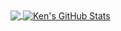 <a href="https://github.com/kenhyuwa/kenhyuwa">
  <img align="center" src="https://github-readme-stats.vercel.app/api/top-langs/?username=kenhyuwa&hide=html&title_color=ffffff&text_color=ffffff&icon_color=2bbc8a&bg_color=1F2937" />
</a>

<a href="https://github.com/kenhyuwa/kenhyuwa">
  <img align="center" src="https://github-readme-stats.vercel.app/api?username=kenhyuwa&show_icons=true&line_height=27&count_private=true&title_color=ffffff&text_color=c9cacc&icon_color=14B8A6&bg_color=1F2937" alt="Ken's GitHub Stats" />
</a>

<!-- ### Hi there 👋 -->

<!--
**kenhyuwa/kenhyuwa** is a ✨ _special_ ✨ repository because its `README.md` (this file) appears on your GitHub profile.

Here are some ideas to get you started:

- 🔭 I’m currently working on ...
- 🌱 I’m currently learning ...
- 👯 I’m looking to collaborate on ...
- 🤔 I’m looking for help with ...
- 💬 Ask me about ...
- 📫 How to reach me: ...
- 😄 Pronouns: ...
- ⚡ Fun fact: ...
-->
